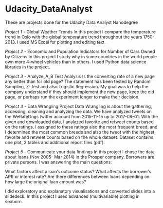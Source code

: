 # Udacity_DataAnalyst

These are projects done for the Udacity Data Analyst Nanodegree

*Project 1* - Global Weather Trends
In this project I compare the temperature trend in Oslo with the global temperature trend throughout the years 1750-2013. I used MS Excel for plotting and editing text.

*Project 2* - Economic and Population Indicators for Number of Cars Owned by Citizens
In this project I study why in some countries in the world people own more 4-wheel vehicles than in others. I used Python data science libraries in the project. 

*Project 3* - Analyze_A_B Test Analysis
Is the converting rate of a new page any better than for old page? The statement has been tested by Random Sampling, Z- test and also Logistic Regression. My goal was to help the company understand if they should implement the new page, keep the old page, or perhaps run the experiment longer to make their decision. 

*Project 4* - Data Wrangling Project
Data Wrangling is about the gathering, accessing, cleaning and analyzing the data. We have analyzed tweets on the WeRateDogs twitter account from 2015-11-15 up to 2017-08-01. With the given and downloaded data, I analyzed favorite and retweet counts based on the ratings. I assigned to these ratings also the most frequent breed, and I determined the most common breeds and also the tweet with the highest favorite and retweet counts based on the whole dataset. Dataset contains one plot, 2 tables and additional report files (pdf).

*Project 5* - Communicate your data findings
In this project I chose the data about loans (Nov 2005- Mar 2014) in the Prosper company. Borrowers are private persons. I was answering the main questions: 

What factors affect a loan’s outcome status? 
What affects the borrower’s APR or interest rate?
Are there differences between loans depending on how large the original loan amount was?

I did exploratory and explanatory visualisations and converted slides into a slidedeck. In this project I used advanced (multivariable) plotting in seaborn.

